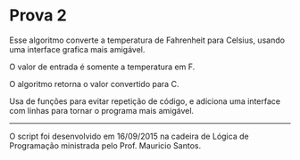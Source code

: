 # Prova 2

Esse algoritmo converte a temperatura de Fahrenheit para Celsius, usando uma interface grafica mais amigável.

O valor de entrada é somente a temperatura em F.

O algoritmo retorna o valor convertido para C.

Usa de funções para evitar repetição de código, e adiciona uma interface com linhas para tornar o programa mais amigável.

---
O script foi desenvolvido em 16/09/2015 na cadeira de Lógica de Programação ministrada pelo Prof. Mauricio Santos.
